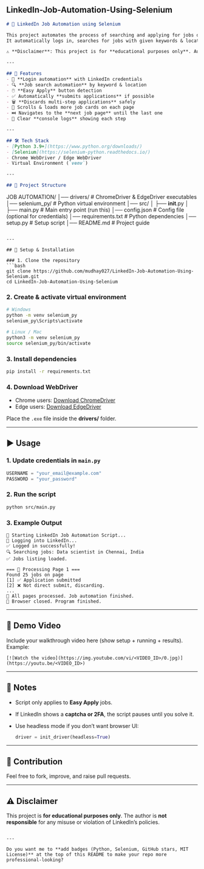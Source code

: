 ## LinkedIn-Job-Automation-Using-Selenium
```markdown
# 🤖 LinkedIn Job Automation using Selenium

This project automates the process of searching and applying for jobs on **LinkedIn** using **Python** and **Selenium WebDriver**.  
It automatically logs in, searches for jobs with given keywords & location, applies to **Easy Apply** jobs, and navigates across multiple pages until all listings are processed.

⚠️ **Disclaimer**: This project is for **educational purposes only**. Automating job applications may violate LinkedIn’s Terms of Service. Use responsibly on test accounts.

---

## 📌 Features
- 🔑 **Login automation** with LinkedIn credentials  
- 🔍 **Job search automation** by keyword & location  
- 🖱️ **Easy Apply** button detection  
- ✅ Automatically **submits applications** if possible  
- 🗑️ **Discards multi-step applications** safely  
- 🔄 Scrolls & loads more job cards on each page  
- ⏭️ Navigates to the **next job page** until the last one  
- 📝 Clear **console logs** showing each step  

---

## 🛠️ Tech Stack
- [Python 3.9+](https://www.python.org/downloads/)  
- [Selenium](https://selenium-python.readthedocs.io/)  
- Chrome WebDriver / Edge WebDriver  
- Virtual Environment (`venv`)  

---

## 📂 Project Structure
```

JOB AUTOMATION/
│── drivers/                # ChromeDriver & EdgeDriver executables
│── selenium\_py/            # Python virtual environment
│── src/
│   ├── **init**.py
│   ├── main.py             # Main entry point (run this)
│── config.json             # Config file (optional for credentials)
│── requirements.txt        # Python dependencies
│── setup.py                # Setup script
│── README.md               # Project guide

````

---

## 🚀 Setup & Installation

### 1. Clone the repository
```bash
git clone https://github.com/mudhay027/LinkedIn-Job-Automation-Using-Selenium.git
cd LinkedIn-Job-Automation-Using-Selenium
````

### 2. Create & activate virtual environment

```bash
# Windows
python -m venv selenium_py
selenium_py\Scripts\activate

# Linux / Mac
python3 -m venv selenium_py
source selenium_py/bin/activate
```

### 3. Install dependencies

```bash
pip install -r requirements.txt
```

### 4. Download WebDriver

* Chrome users: [Download ChromeDriver](https://sites.google.com/chromium.org/driver/)
* Edge users: [Download EdgeDriver](https://developer.microsoft.com/en-us/microsoft-edge/tools/webdriver/)

Place the `.exe` file inside the **drivers/** folder.

---

## ▶️ Usage

### 1. Update credentials in `main.py`

```python
USERNAME = "your_email@example.com"
PASSWORD = "your_password"
```

### 2. Run the script

```bash
python src/main.py
```

### 3. Example Output

```
🚀 Starting LinkedIn Job Automation Script...
🔑 Logging into LinkedIn...
✅ Logged in successfully!
🔍 Searching jobs: Data scientist in Chennai, India
✅ Jobs listing loaded.

=== 📄 Processing Page 1 ===
Found 25 jobs on page
[1] ✅ Application submitted
[2] ❌ Not direct submit, discarding.
...
🏁 All pages processed. Job automation finished.
🛑 Browser closed. Program finished.
```

---

## 🎥 Demo Video

Include your walkthrough video here (show setup + running + results).
Example:

```
[![Watch the video](https://img.youtube.com/vi/<VIDEO_ID>/0.jpg)](https://youtu.be/<VIDEO_ID>)
```

---

## 📌 Notes

* Script only applies to **Easy Apply** jobs.
* If LinkedIn shows a **captcha or 2FA**, the script pauses until you solve it.
* Use headless mode if you don’t want browser UI:

  ```python
  driver = init_driver(headless=True)
  ```

---

## 🤝 Contribution

Feel free to fork, improve, and raise pull requests.

---

## ⚠️ Disclaimer

This project is **for educational purposes only**.
The author is **not responsible** for any misuse or violation of LinkedIn’s policies.

```

---

Do you want me to **add badges (Python, Selenium, GitHub stars, MIT License)** at the top of this README to make your repo more professional-looking?
```
